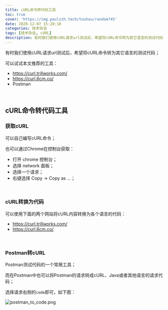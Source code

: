 ```yaml
---
title: cURL命令转代码工具
toc: true
cover: 'https://img.paulzzh.tech/touhou/random?45'
date: 2020-12-07 15:28:10
categories: 技术杂谈
tags: [技术杂谈, cURL]
description: 有时我们使用cURL请求url测试后，希望将cURL命令转为其它语言的测试代码；可以试试本文推荐的工具；
---
```


有时我们使用cURL请求url测试后，希望将cURL命令转为其它语言的测试代码；

可以试试本文推荐的工具：

-   https://curl.trillworks.com/
-   https://curl.6cm.co/
-   Postman

<br/>

<!--more-->

## **cURL命令转代码工具**

### **获取cURL**

可以自己编写cURL命令；

也可以通过Chrome在控制台获取：

-   打开 chrome 控制台；
-   选择 network 面板；
-   选择一个请求；
-   右键选择 Copy -> Copy as …；

<br/>

### **cURL转换为代码**

可以使用下面的两个网站将cURL内容转换为各个语言的代码：

-   https://curl.trillworks.com/
-   https://curl.6cm.co/

<br/>

### **Postman转cURL**

Postman测试代码的一个常用工具；

而在Postman中也可以将Postman的请求转成cURL、Java或者其他语言的请求代码；

选择请求右侧的`code`即可，如下图：

![postman_to_code.png](https://raw.fastgit.org/JasonkayZK/blog_static/master/images/postman_to_code.png)

<br/>